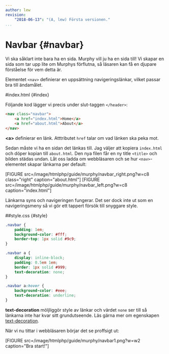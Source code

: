 ```yaml
---
author: lew
revision:
    "2018-06-13": "(A, lew) Första versionen."
...
```

Navbar {#navbar}
=======================

Vi ska såklart inte bara ha en sida. Murphy vill ju ha en sida till! Vi skapar en sida som tar upp lite om Murphys förflutna, så läsaren kan få en djupare förståelse för vem detta är.  

Elementet `<nav>` definierar en uppsättning navigeringslänkar, vilket passar bra till ändamålet.



#index.html {#index}

Följande kod lägger vi precis under slut-taggen `</header>`:

```html
<nav class="navbar">
    <a href="index.html">Home</a>
    <a href="about.html">About</a>
</nav>
```

**&lt;a&gt;** definierar en länk. Atttributet `href` talar om vad länken ska peka mot.

Sedan måste vi ha en sidan det länkas till. Jag väljer att kopiera `index.html` och döper kopian till `about.html`. Den nya filen får en ny title `<title>` och bilden städas undan. Låt oss ladda om webbläsaren och se hur `<nav>`-elementet skapar länkarna per default:

[FIGURE src=/image/htmlphp/guide/murphy/navbar_right.png?w=c8 class="right" caption="about.html"]
[FIGURE src=/image/htmlphp/guide/murphy/navbar_left.png?w=c8 caption="index.html"]



Länkarna syns och navigeringen fungerar. Det ser dock inte ut som en navigeringsmeny så vi gör ett tappert försök till snyggare style.

##style.css {#style}

```css
.navbar {
    padding: 1em;
    background-color: #fff;
    border-top: 1px solid #9c9;
}

.navbar a {
    display: inline-block;
    padding: 0.5em 1em;
    border: 1px solid #999;
    text-decoration: none;
}

.navbar a:hover {
    background-color: #eee;
    text-decoration: underline;
}
```

**text-decoration** möljliggör style av länkar och värdet `none` ser till så länkarna inte har kvar sitt grundutseende. Läs gärna mer om egenskapen [text-decoration](https://developer.mozilla.org/en-US/docs/Web/CSS/text-decoration).

När vi nu tittar i webbläsaren börjar det se proffsigt ut:

[FIGURE src=/image/htmlphp/guide/murphy/navbar1.png?w=w2 caption="Bra start!"]
